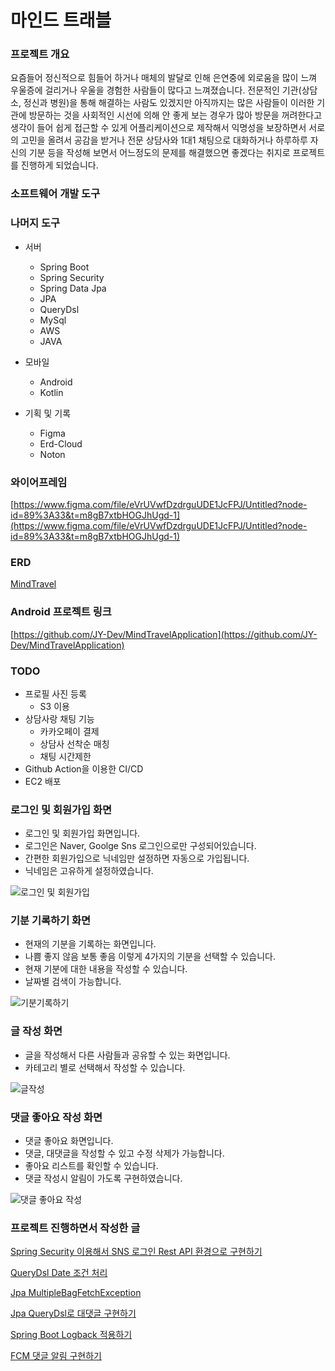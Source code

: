# 마인드 트래블

### 프로젝트 개요

요즘들어 정신적으로 힘들어 하거나 매체의 발달로 인해 은연중에 외로움을 많이 느껴 우울증에 걸리거나 우울을 경험한 사람들이 많다고 느껴졌습니다. 전문적인 기관(상담소, 정신과 병원)을 통해 해결하는 사람도 있겠지만 아직까지는 많은 사람들이 이러한 기관에 방문하는 것을 사회적인 시선에 의해 안 좋게 보는 경우가 많아 방문을 꺼려한다고 생각이 들어 쉽게 접근할 수 있게 어플리케이션으로 제작해서 익명성을 보장하면서 서로의 고민을 올려서 공감을 받거나  전문 상담사와 1대1 채팅으로 대화하거나 하루하루 자신의 기분 등을 작성해 보면서  어느정도의 문제를 해결했으면 좋겠다는 취지로 프로젝트를 진행하게 되었습니다.

### 소프트웨어 개발 도구

### 

### 나머지 도구

- 서버
    - Spring Boot
    - Spring Security
    - Spring Data Jpa
    - JPA
    - QueryDsl
    - MySql
    - AWS
    - JAVA

- 모바일
    - Android
    - Kotlin
    

- 기획 및 기록
    - Figma
    - Erd-Cloud
    - Noton
    

### 와이어프레임

[https://www.figma.com/file/eVrUVwfDzdrguUDE1JcFPJ/Untitled?node-id=89%3A33&t=m8gB7xtbHOGJhUgd-1](https://www.figma.com/file/eVrUVwfDzdrguUDE1JcFPJ/Untitled?node-id=89%3A33&t=m8gB7xtbHOGJhUgd-1)

### ERD

[MindTravel](https://www.erdcloud.com/d/TPdEDQWooRWKrJDnZ)

### Android 프로젝트 링크

[https://github.com/JY-Dev/MindTravelApplication](https://github.com/JY-Dev/MindTravelApplication)

### TODO
- 프로필 사진 등록
    - S3 이용
- 상담사랑 채팅 기능
    - 카카오페이 결제
    - 상담사 선착순 매칭
    - 채팅 시간제한
- Github Action을 이용한 CI/CD
- EC2 배포

### 로그인 및 회원가입 화면
- 로그인 및 회원가입 화면입니다. 
- 로그인은 Naver, Goolge Sns 로그인으로만 구성되어있습니다.
- 간편한 회원가입으로 닉네임만 설정하면 자동으로 가입됩니다.
- 닉네임은 고유하게 설정하였습니다.

![로그인 및 회원가입](https://user-images.githubusercontent.com/45057493/233777008-3c666c4e-90d2-4dee-af43-3454617a399e.gif)

### 기분 기록하기 화면
- 현재의 기분을 기록하는 화면입니다.
- 나쁨 좋지 않음 보통 좋음 이렇게 4가지의 기분을 선택할 수 있습니다.
- 현재 기분에 대한 내용을 작성할 수 있습니다.
- 날짜별 검색이 가능합니다.

![기분기록하기](https://user-images.githubusercontent.com/45057493/233777037-e99920f2-5a31-4d4d-9199-53369f454026.gif)

### 글 작성 화면
- 글을 작성해서 다른 사람들과 공유할 수 있는 화면입니다.
- 카테고리 별로 선택해서 작성할 수 있습니다.

![글작성](https://user-images.githubusercontent.com/45057493/233777070-6d1395f2-597d-4e68-9c09-77912437b3e6.gif)

### 댓글 좋아요 작성 화면
- 댓글 좋아요 화면입니다.
- 댓글, 대댓글을 작성할 수 있고 수정 삭제가 가능합니다.
- 좋아요 리스트를 확인할 수 있습니다.
- 댓글 작성시 알림이 가도록 구현하였습니다.

![댓글 좋아요 작성](https://user-images.githubusercontent.com/45057493/233777105-6c22779e-a140-4ce9-86a4-792f0da2c5d4.gif)

### 프로젝트 진행하면서 작성한 글

[Spring Security 이용해서 SNS 로그인 Rest API 환경으로 구현하기](https://velog.io/@kjy0302014/Spring-Security-이용해서-SNS-로그인-Rest-API-환경으로-구현하기)

[QueryDsl Date 조건 처리](https://velog.io/@kjy0302014/QueryDsl-Date-조건-처리)

[Jpa MultipleBagFetchException](https://velog.io/@kjy0302014/Jpa-MultipleBagFetchException)

[Jpa QueryDsl로 대댓글 구현하기](https://velog.io/@kjy0302014/Jpa-QueryDsl로-대댓글-구현하기)

[Spring Boot Logback 적용하기](https://velog.io/@kjy0302014/Spring-Boot-LogBack-%EC%A0%81%EC%9A%A9%ED%95%98%EA%B8%B0)

[FCM 댓글 알림 구현하기](https://velog.io/@kjy0302014/FCM-%EB%8C%93%EA%B8%80-%EC%95%8C%EB%A6%BC-%EA%B5%AC%ED%98%84%ED%95%98%EA%B8%B0)
